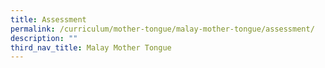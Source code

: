 ```yaml
---
title: Assessment
permalink: /curriculum/mother-tongue/malay-mother-tongue/assessment/
description: ""
third_nav_title: Malay Mother Tongue
---
```

